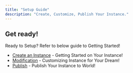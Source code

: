 ```yaml
---
title: "Setup Guide"
description: "Create, Customize, Publish Your Instance."
---
```


## Get ready!

Ready to Setup? Refer to below guide to Getting Started!

- [Create an Instance](/docs/setup-guide/create-an-instance) - Getting Started on Your Instance!
- [Modification](/docs/setup-guide/modification) - Customizing Instance for Your Dream!
- [Publish](/docs/setup-guide/publish) - Publish Your Instance to World!
